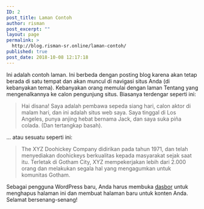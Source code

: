 ```yaml
---
ID: 2
post_title: Laman Contoh
author: risman
post_excerpt: ""
layout: page
permalink: >
  http://blog.risman-sr.online/laman-contoh/
published: true
post_date: 2018-10-08 12:17:18
---
```

Ini adalah contoh laman. Ini berbeda dengan posting blog karena akan tetap berada di satu tempat dan akan muncul di navigasi situs Anda (di kebanyakan tema). Kebanyakan orang memulai dengan laman Tentang yang mengenalkannya ke calon pengunjung situs. Biasanya terdengar seperti ini:

<blockquote>Hai disana! Saya adalah pembawa sepeda siang hari, calon aktor di malam hari, dan ini adalah situs web saya. Saya tinggal di Los Angeles, punya anjing hebat bernama Jack, dan saya suka piña colada. (Dan tertangkap basah).</blockquote>

... atau sesuatu seperti ini:

<blockquote>The XYZ Doohickey Company didirikan pada tahun 1971, dan telah menyediakan doohickeys berkualitas kepada masyarakat sejak saat itu. Terletak di Gotham City, XYZ mempekerjakan lebih dari 2.000 orang dan melakukan segala hal yang mengagumkan untuk komunitas Gotham.</blockquote>

Sebagai pengguna WordPress baru, Anda harus membuka <a href="http://blog.risman-sr.online/wp-admin/">dasbor</a> untuk menghapus halaman ini dan membuat halaman baru untuk konten Anda. Selamat bersenang-senang!